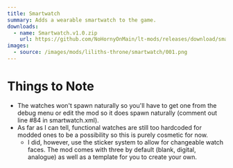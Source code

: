 ```yaml
---
title: Smartwatch
summary: Adds a wearable smartwatch to the game.
downloads:
  - name: Smartwatch.v1.0.zip
    url: https://github.com/NoHornyOnMain/lt-mods/releases/download/smartwatch-v1.0/Smartwatch.v1.0.zip
images:
  - source: /images/mods/liliths-throne/smartwatch/001.png
---
```

# Things to Note
- The watches won't spawn naturally so you'll have to get one from the debug menu or edit the mod so it does spawn naturally (comment out line #84 in smartwatch.xml).
- As far as I can tell, functional watches are still too hardcoded for modded ones to be a possibility so this is purely cosmetic for now.
    - I did, however, use the sticker system to allow for changeable watch faces. The mod comes with three by default (blank, digital, analogue) as well as a template for you to create your own.

